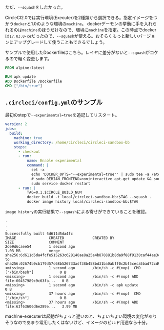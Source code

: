 
ただ、`--squash`をしたかった。

CircleCI2.0では実行環境(Executer)を2種類から選択できる。指定イメージをつかう`docker`と1.0のような環境の`machine`。
dockerデーモンの挙動に手を入れられるのは`machine`のほうだけなので、環境に`machine`を指定。この時点でdockerは`17.03.0-ce`だったので、`--squash`が使える。おそらくもっと新しいバージョンにアップグレードして使うこともできるでしょう。


サンプルで使用したDockerfileはこちら。レイヤに差分がないと`--squash`がコケるので軽く変更します。

```Dockerfile
FROM alpine:latest

RUN apk update
ADD Dockerfile /Dockerfile
CMD ["/bin/true"]
```

## `.circleci/config.yml`のサンプル

最初のstepで`--experimental=true`を追記してリスタート。

```yaml:.circleci/config.yml
version: 2
jobs:
  build:
    machine: true
    working_directory: /home/circleci/circleci-sandbox-bb
    steps:
      - checkout
      - run:
          name: Enable experimental
          command: |
            set -x
            echo 'DOCKER_OPTS="--experimental=true"' | sudo tee -a /etc/default/docker
            # sudo DEBIAN_FRONTEND=noninteractive apt-get update && sudo apt-get install -y docker-engine ## ついでにdockerデーモンをaptリポジトリの最新にしたい時
            sudo service docker restart
      - run: |
          TAG=0.1.$CIRCLE_BUILD_NUM
          docker build -t local/circleci-sandbox-bb:$TAG --squash .
          docker image history local/circleci-sandbox-bb:$TAG
```


`image history`の実行結果で`--squash`による寄せができていることを確認。

```shell:circleci-outputs
.
.
.
Successfully built 6d611d5da4fc
IMAGE               CREATED             CREATED BY                                      SIZE                COMMENT
2de9d6caee54        1 second ago                                                        1.03 MB             merge sha256:6d611d5da4fcfe515263c628140ae8a25a4b870881b8da9f88f9130caf44ae3c to sha256:02674b9cb179d57c68b526733adf38b458bd31ba0abff0c2bf5ceca5bad72cd9
<missing>           1 second ago        /bin/sh -c #(nop)  CMD ["/bin/bash"]            0 B                 
<missing>           1 second ago        /bin/sh -c #(nop) ADD file:00457989c9c63fa...   0 B                 
<missing>           1 second ago        /bin/sh -c apk update                           0 B                 
<missing>           37 hours ago        /bin/sh -c #(nop)  CMD ["/bin/sh"]              0 B                 
<missing>           37 hours ago        /bin/sh -c #(nop) ADD file:63f63606d6e289e...   3.99 MB            
```

machine-executerは起動がちょっと遅いのと、ちょいちょい環境の変化がありそうなのであまり常用したくはないけど、イメージのビルド用途なら十分。
